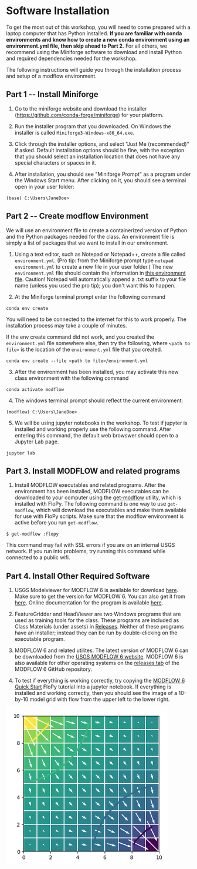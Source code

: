# Software Installation
To get the most out of this workshop, you will need to come prepared with a laptop computer that has Python installed.  **If you are familiar with conda environments and know how to create a new conda environment using an environment.yml file, then skip ahead to Part 2**.  For all others, we recommend using the Miniforge software to download and install Python and required dependencies needed for the workshop.  

The following instructions will guide you through the installation process and setup of a modflow environment.

## Part 1 -- Install Miniforge
1. Go to the miniforge website and download the installer (https://github.com/conda-forge/miniforge) for your platform.

2. Run the installer program that you downloaded.  On Windows the installer is called `Miniforge3-Windows-x86_64.exe`.

3. Click through the installer options, and select "Just Me (recommended)" if asked.  Default installation options should be fine, with the exception that you should select an installation location that does not have any special characters or spaces in it.

4. After installation, you should see "Miniforge Prompt" as a program under the Windows Start menu.  After clicking on it, you should see a terminal open in your user folder:
```
(base) C:\Users\JaneDoe>
```

## Part 2 -- Create modflow Environment
We will use an environment file to create a containerized version of Python and the Python packages needed for the class.  An environment file is simply a list of packages that we want to install in our environment.

1. Using a text editor, such as Notepad or Notepad++, create a file called `environment.yml`. (Pro tip: from the Miniforge prompt type `notepad environment.yml` to create a new file in your user folder.) The new `environment.yml` file should contain the information in [this environment file](./environment.yml).  Caution!  Notepad will automatically append a .txt suffix to your file name (unless you used the pro tip); you don't want this to happen.

2.  At the Miniforge terminal prompt enter the following command
```
conda env create
```

You will need to be connected to the internet for this to work properly.  The installation process may take a couple of minutes.

If the env create command did not work, and you created the `environment.yml` file somewhere else, then try the following, where `<path to file>` is the location of the `environment.yml` file that you created.
```
conda env create --file <path to file>/environment.yml
```

3.  After the environment has been installed, you may activate this new class environment with the following command
```
conda activate modflow
```

4.  The windows terminal prompt should reflect the current environment:
```
(modflow) C:\Users\JaneDoe>
```

5.  We will be using jupyter notebooks in the workshop.  To test if jupyter is installed and working properly use the following command.  After entering this command, the default web browswer should open to a Jupyter Lab page.
```
jupyter lab
```

## Part 3.  Install MODFLOW and related programs

1.  Install MODFLOW executables and related programs.  After the environment has been installed, MODFLOW executables can be downloaded to your computer using the [get-modflow](https://github.com/modflowpy/flopy/blob/develop/docs/get_modflow.md) utility, which is installed with FloPy. The following command is one way to use `get-modflow`, which will download the executables and make them available for use with FloPy scripts.  Make sure that the modflow environment is active before you run `get-modflow`.

```
$ get-modflow :flopy 
```

This command may fail with SSL errors if you are on an internal USGS network.  If you run into problems, try running this command while connected to a public wifi.


## Part 4.  Install Other Required Software

1.  USGS Modelviewer for MODFLOW 6 is available for download [here](https://www.usgs.gov/software/model-viewer-program-three-dimensional-visualization-ground-water-model-results).  Make sure to get the version for MODFLOW 6.  You can also get it from [here](https://github.com/MODFLOW-USGS/modelviewer-mf6/releases/tag/1.0.0).  Online documentation for the program is available [here](https://modelviewer-mf6.readthedocs.io/en/latest/).

2.  FeatureGridder and HeadViewer are two Windows programs that are used as training tools for the class.  These programs are included as Class Materials (under assets) in [Releases](https://github.com/langevin-usgs/modflow-sandiego-2025/releases).  Neither of these programs have an installer; instead they can be run by double-clicking on the executable program.

3.  MODFLOW 6 and related utilites.  The latest version of MODFLOW 6 can be downloaded from the [USGS MODFLOW 6 website](https://www.usgs.gov/software/modflow-6-usgs-modular-hydrologic-model).  MODFLOW 6 is also available for other operating systems on the [releases tab](https://github.com/MODFLOW-USGS/modflow6/releases) of the MODFLOW 6 GitHub repository.

4.  To test if everything is working correctly, try copying the [MODFLOW 6 Quick Start](https://github.com/modflowpy/flopy#modflow-6-quick-start) FloPy tutorial into a jupyter notebook.  If everything is installed and working correctly, then you should see the image of a 10-by-10 model grid with flow from the upper left to the lower right.

![alt](images/flopy_results.png)
